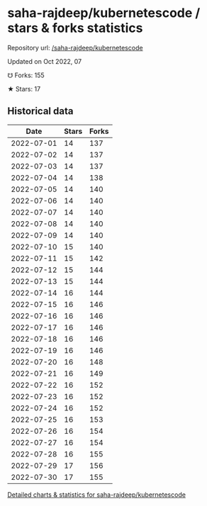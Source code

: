 # saha-rajdeep/kubernetescode / stars & forks statistics

Repository url: [/saha-rajdeep/kubernetescode](https://github.com/saha-rajdeep/kubernetescode)

Updated on Oct 2022, 07

☋ Forks: 155

★ Stars: 17

## Historical data
| Date | Stars | Forks |
|------|-------|-------|
| 2022-07-01 | 14 | 137 | 
| 2022-07-02 | 14 | 137 | 
| 2022-07-03 | 14 | 137 | 
| 2022-07-04 | 14 | 138 | 
| 2022-07-05 | 14 | 140 | 
| 2022-07-06 | 14 | 140 | 
| 2022-07-07 | 14 | 140 | 
| 2022-07-08 | 14 | 140 | 
| 2022-07-09 | 14 | 140 | 
| 2022-07-10 | 15 | 140 | 
| 2022-07-11 | 15 | 142 | 
| 2022-07-12 | 15 | 144 | 
| 2022-07-13 | 15 | 144 | 
| 2022-07-14 | 16 | 144 | 
| 2022-07-15 | 16 | 146 | 
| 2022-07-16 | 16 | 146 | 
| 2022-07-17 | 16 | 146 | 
| 2022-07-18 | 16 | 146 | 
| 2022-07-19 | 16 | 146 | 
| 2022-07-20 | 16 | 148 | 
| 2022-07-21 | 16 | 149 | 
| 2022-07-22 | 16 | 152 | 
| 2022-07-23 | 16 | 152 | 
| 2022-07-24 | 16 | 152 | 
| 2022-07-25 | 16 | 153 | 
| 2022-07-26 | 16 | 154 | 
| 2022-07-27 | 16 | 154 | 
| 2022-07-28 | 16 | 155 | 
| 2022-07-29 | 17 | 156 | 
| 2022-07-30 | 17 | 155 | 


[Detailed charts & statistics for saha-rajdeep/kubernetescode](https://reviewgithub.com/rep/saha-rajdeep/kubernetescode)

